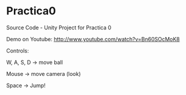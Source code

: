 Practica0
=========

Source Code - Unity Project for Practica 0

Demo on Youtube: http://www.youtube.com/watch?v=Bn60SOcMoK8

Controls:

W, A, S, D -> move ball

Mouse -> move camera (look)

Space -> Jump!
